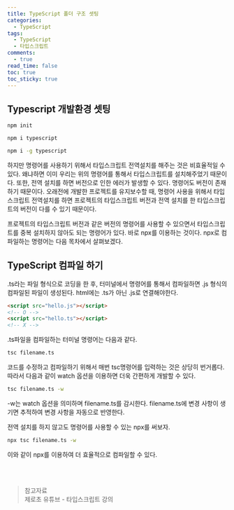 ```yaml
---
title: TypeScript 폴더 구조 셋팅
categories:
  - TypeScript
tags:
  - TypeScript
  - 타입스크립트
comments:
  - true
read_time: false
toc: true
toc_sticky: true
---
```



## Typescript 개발환경 셋팅

```sh
npm init
```
<!-- 프로젝트 생성 -->


```sh
npm i typescript
```
<!-- 타입스크립트 설치 -->


```sh
npm i -g typescript 
```
<!-- 명령어 사용을 위한 전역 설치-->
<!-- npm i typescript -g라고 쓸 수도 있다. -->

하지만 명령어를 사용하기 위해서 타입스크립트 전역설치를 해주는 것은 비효율적일 수 있다. 
왜냐하면 이미 우리는 위의 명령어를 통해서 타입스크립트를 설치해주었기 때문이다.
또한, 전역 설치를 하면 버전으로 인한 에러가 발생할 수 있다. 명령어도 버전이 존재하기 때문이다.
오래전에 개발한 프로젝트를 유지보수할 때, 명령어 사용을 위해서 타입스크립트 전역설치를 하면 프로젝트의 타입스크립트 버전과
전역 설치를 한 타입스크립트의 버전이 다를 수 있기 때문이다. 

프로젝트의 타입스크립트 버전과 같은 버전의 명령어를 사용할 수 있으면서 타입스크립트를 중복 설치하지 않아도 되는 명령어가 있다.
바로 npx를 이용하는 것이다. npx로 컴파일하는 명령어는 다음 목차에서 살펴보겠다.


## TypeScript 컴파일 하기

.ts라는 파일 형식으로 코딩을 한 후, 터미널에서 명령어를 통해서 컴파일하면 .js 형식의 컴파일된 파일이 생성된다.
html에는 .ts가 아닌 .js로 연결해야한다.

```html
<script src="hello.js"></script> 
<!-- O -->
<script src="hello.ts"></script> 
<!-- X -->
```

.ts파일을 컴파일하는 터미널 명령어는 다음과 같다.

```sh
tsc filename.ts
```

코드를 수정하고 컴파일하기 위해서 매번 tsc명령어를 입력하는 것은 상당히 번거롭다.
따라서 다음과 같이 watch 옵션을 이용하면 더욱 간편하게 개발할 수 있다.

```sh
tsc filename.ts -w
```

-w는 watch 옵션을 의미하며 filename.ts를 감시한다. filename.ts에 변경 사항이 생기면 추적하여 변경 사항을 자동으로 반영한다.

전역 설치를 하지 않고도 명령어를 사용할 수 있는 npx를 써보자.

```sh
npx tsc filename.ts -w
```
이와 같이 npx를 이용하여 더 효율적으로 컴파일할 수 있다.


<br><br>
>참고자료<br>
>제로초 유튜브 - 타입스크립트 강의